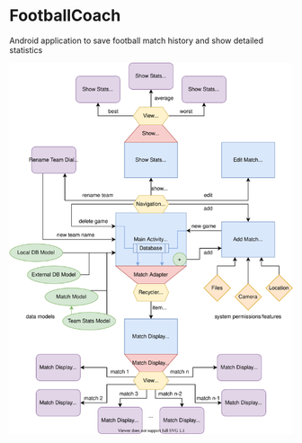 # FootballCoach
Android application to save football match history and show detailed statistics

![](https://github.com/radoslawik/FootballCoach/blob/master/screenshots/architecture.svg)
